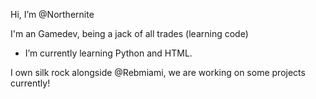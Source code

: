 Hi, I’m @Northernite

I'm an Gamedev, being a jack of all trades (learning code)
- I’m currently learning Python and HTML.


I own silk rock alongside @Rebmiami, we are working on some projects currently!

<!---
Northernite/Northernite is a ✨ special ✨ repository because its `README.md` (this file) appears on your GitHub profile.
You can click the Preview link to take a look at your changes.
--->
